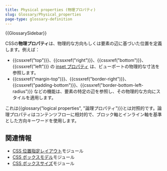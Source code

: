 ```yaml
---
title: Physical properties (物理プロパティ)
slug: Glossary/Physical_properties
page-type: glossary-definition
---
```


{{GlossarySidebar}}

CSSの**物理プロパティ**は、物理的な方向もしくは要素の辺に基づいた位置を定義します。例えば：

- {{cssxref("top")}}、{{cssxref("right")}}、{{cssxref("bottom")}}、{{cssxref("left")}} の [inset プロパティ](/ja/docs/Glossary/Inset_properties) は、ビューポートの物理的な寸法を参照します。
- {{cssxref("margin-top")}}、{{cssxref("border-right")}}、{{cssxref("padding-bottom")}}、{{cssxref("border-bottom-left-radius")}} などの機能は、要素の特定の辺を参照し、その物理的な方向にスタイルを適用します。

これは{{glossary("logical properties", "論理プロパティ")}}とは対照的です。論理プロパティはコンテンツフローに相対的で、ブロック軸とインライン軸を基準とした方向キーワードを使用します。

## 関連情報

- [CSS 位置指定レイアウト](/ja/docs/Web/CSS/CSS_positioned_layout)モジュール
- [CSS ボックスモデル](/ja/docs/Web/CSS/CSS_box_model)モジュール
- [CSS ボックスサイズ](/ja/docs/Web/CSS/CSS_box_sizing)モジュール
